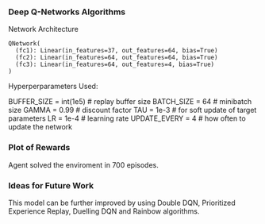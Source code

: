 
### Deep Q-Networks Algorithms

Network Architecture
```
QNetwork(
  (fc1): Linear(in_features=37, out_features=64, bias=True)
  (fc2): Linear(in_features=64, out_features=64, bias=True)
  (fc3): Linear(in_features=64, out_features=4, bias=True)
)
```
Hyperperparameters Used:

BUFFER_SIZE = int(1e5)  # replay buffer size
BATCH_SIZE = 64         # minibatch size
GAMMA = 0.99            # discount factor
TAU = 1e-3              # for soft update of target parameters
LR = 1e-4               # learning rate 
UPDATE_EVERY = 4        # how often to update the network


### Plot of Rewards

Agent solved the enviroment in 700 episodes.


### Ideas for Future Work

This model can be further improved by using Double DQN, Prioritized Experience Replay, Duelling DQN and Rainbow algorithms.



